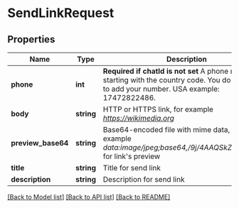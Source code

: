 # SendLinkRequest

## Properties
Name | Type | Description | Notes
------------ | ------------- | ------------- | -------------
**phone** | **int** | **Required if chatId is not set**  A phone number starting with the country code. You do not need to add your number.   USA example: 17472822486. | [optional] 
**body** | **string** | HTTP or HTTPS link, for example *https://wikimedia.org* | 
**preview_base64** | **string** | Base64-encoded file with mime data, for example *data:image/jpeg;base64,/9j/4AAQSkZJRgABAQ...* for link&#x27;s preview | 
**title** | **string** | Title for send link | 
**description** | **string** | Description for send link | [optional] 

[[Back to Model list]](../README.md#documentation-for-models) [[Back to API list]](../README.md#documentation-for-api-endpoints) [[Back to README]](../README.md)

